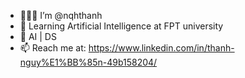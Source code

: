 - 🧑🏻‍💻 I’m @nqhthanh
- 👾 Learning Artificial Intelligence at FPT university
- 💞️ AI | DS
- 📫 Reach me at: https://www.linkedin.com/in/thanh-nguy%E1%BB%85n-49b158204/

<!---
nqhthanh/nqhthanh is a ✨ special ✨ repository because its `README.md` (this file) appears on your GitHub profile.
You can click the Preview link to take a look at your changes.
--->
